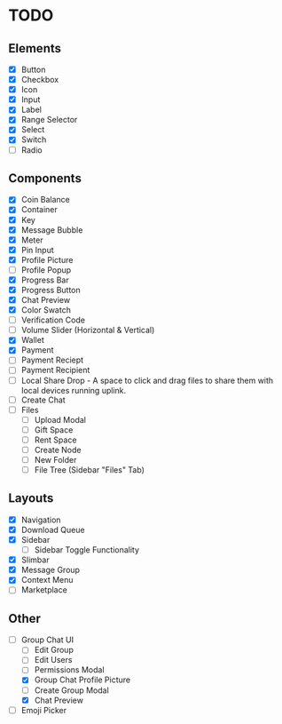 # TODO

## Elements

- [x] Button
- [x] Checkbox
- [x] Icon
- [x] Input
- [x] Label
- [x] Range Selector
- [x] Select
- [x] Switch
- [ ] Radio

## Components

- [x] Coin Balance
- [x] Container
- [x] Key
- [x] Message Bubble
- [x] Meter
- [x] Pin Input
- [x] Profile Picture
- [ ] Profile Popup
- [x] Progress Bar
- [x] Progress Button
- [x] Chat Preview
- [x] Color Swatch
- [ ] Verification Code
- [ ] Volume Slider (Horizontal & Vertical)
- [x] Wallet
- [x] Payment
- [ ] Payment Reciept
- [ ] Payment Recipient
- [ ] Local Share Drop - A space to click and drag files to share them with local devices running uplink.
- [ ] Create Chat
- [ ] Files
  - [ ] Upload Modal
  - [ ] Gift Space
  - [ ] Rent Space
  - [ ] Create Node
  - [ ] New Folder
  - [ ] File Tree (Sidebar "Files" Tab)

## Layouts

- [x] Navigation
- [x] Download Queue
- [x] Sidebar
  - [ ] Sidebar Toggle Functionality
- [x] Slimbar
- [x] Message Group
- [x] Context Menu
- [ ] Marketplace

## Other

- [ ] Group Chat UI
  - [ ] Edit Group
  - [ ] Edit Users
  - [ ] Permissions Modal
  - [x] Group Chat Profile Picture
  - [ ] Create Group Modal
  - [x] Chat Preview
- [ ] Emoji Picker
